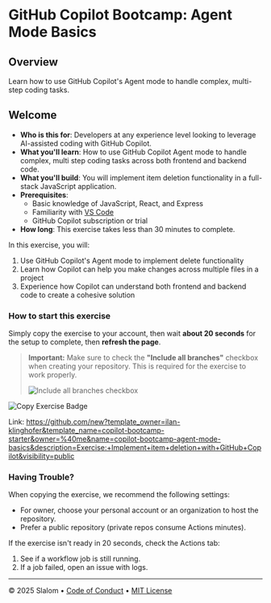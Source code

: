 # GitHub Copilot Bootcamp: Agent Mode Basics

## Overview

Learn how to use GitHub Copilot's Agent mode to handle complex, multi-step coding tasks.

## Welcome

- **Who is this for**: Developers at any experience level looking to leverage AI-assisted coding with GitHub Copilot.
- **What you'll learn**: How to use GitHub Copilot Agent mode to handle complex, multi step coding tasks across both frontend and backend code.
- **What you'll build**: You will implement item deletion functionality in a full-stack JavaScript application.
- **Prerequisites**:
	- Basic knowledge of JavaScript, React, and Express
	- Familiarity with [VS Code](https://code.visualstudio.com/)
	- GitHub Copilot subscription or trial
- **How long**: This exercise takes less than 30 minutes to complete.

In this exercise, you will:

1. Use GitHub Copilot's Agent mode to implement delete functionality
2. Learn how Copilot can help you make changes across multiple files in a project
3. Experience how Copilot can understand both frontend and backend code to create a cohesive solution

### How to start this exercise

Simply copy the exercise to your account, then wait **about 20 seconds** for the setup to complete, then **refresh the page**.

> **Important:** Make sure to check the **"Include all branches"** checkbox when creating your repository. This is required for the exercise to work properly.
>
> ![Include all branches checkbox](/.github/assets/fork-include-branches.png)

![Copy Exercise Badge](https://img.shields.io/badge/Copy%20Exercise-%E2%86%92-1f883d?style=for-the-badge&logo=github&labelColor=197935)

Link: <https://github.com/new?template_owner=ilan-klinghofer&template_name=copilot-bootcamp-starter&owner=%40me&name=copilot-bootcamp-agent-mode-basics&description=Exercise:+Implement+item+deletion+with+GitHub+Copilot&visibility=public>

### Having Trouble?

When copying the exercise, we recommend the following settings:

- For owner, choose your personal account or an organization to host the repository.
- Prefer a public repository (private repos consume Actions minutes).

If the exercise isn't ready in 20 seconds, check the Actions tab:

1. See if a workflow job is still running.
2. If a job failed, open an issue with logs.

---

&copy; 2025 Slalom &bull; [Code of Conduct](https://www.contributor-covenant.org/version/2/1/code_of_conduct/code_of_conduct.md) &bull; [MIT License](https://gh.io/mit)
